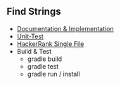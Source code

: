 ## Find Strings ##
* [Documentation & Implementation](src/main/java/SubstringSet.java)
* [Unit-Test](src/test/java/SubstringSetTest.java)
* [HackerRank Single File](src/main/java/Solution.java)
* Build & Test
  * gradle build
  * gradle test
  * gradle run / install
